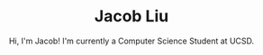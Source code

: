 <div class="row" markdown="1">
<div class="col-md-8" markdown="1">
<div style ="text-align: center" markdown = "1">

# Jacob Liu 

Hi, I'm Jacob! I'm currently a Computer Science Student at UCSD. 
